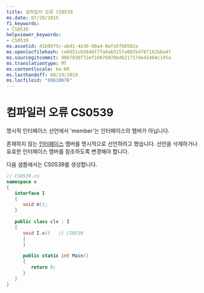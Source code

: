 ```yaml
---
title: 컴파일러 오류 CS0539
ms.date: 07/20/2015
f1_keywords:
- CS0539
helpviewer_keywords:
- CS0539
ms.assetid: 41b8975c-abd1-4a36-98a4-8efa5fb0502a
ms.openlocfilehash: ce0d51cb5046f7fa6ab5157a08fb4767162bba4f
ms.sourcegitcommit: 986f836f72ef10876878bd6217174e41464c145a
ms.translationtype: MT
ms.contentlocale: ko-KR
ms.lasthandoff: 08/19/2019
ms.locfileid: "69610676"
---
```

# <a name="compiler-error-cs0539"></a>컴파일러 오류 CS0539
명시적 인터페이스 선언에서 'member'는 인터페이스의 멤버가 아닙니다.  
  
 존재하지 않는 [인터페이스](../language-reference/keywords/interface.md) 멤버를 명시적으로 선언하려고 했습니다. 선언을 삭제하거나 유효한 인터페이스 멤버를 참조하도록 변경해야 합니다.  
  
 다음 샘플에서는 CS0539를 생성합니다.  
  
```csharp  
// CS0539.cs  
namespace x  
{  
   interface I  
   {  
      void m();  
   }  
  
   public class clx : I  
   {  
      void I.x()   // CS0539  
      {  
      }  
  
      public static int Main()  
      {  
         return 0;  
      }  
   }  
}  
```
